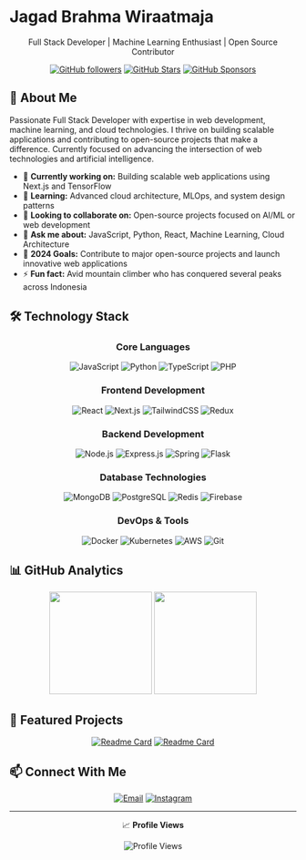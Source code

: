 # Jagad Brahma Wiraatmaja

<p align="center">
Full Stack Developer | Machine Learning Enthusiast | Open Source Contributor
</p>

<div align="center">
  
[![GitHub followers](https://img.shields.io/github/followers/idugeni?style=for-the-badge&logo=github)](https://github.com/idugeni?tab=followers)
[![GitHub Stars](https://img.shields.io/github/stars/idugeni?style=for-the-badge&logo=github)](https://github.com/idugeni)
[![GitHub Sponsors](https://img.shields.io/github/sponsors/idugeni?style=for-the-badge&logo=github)](https://github.com/sponsors/idugeni)

</div>

## 🚀 About Me

Passionate Full Stack Developer with expertise in web development, machine learning, and cloud technologies. I thrive on building scalable applications and contributing to open-source projects that make a difference. Currently focused on advancing the intersection of web technologies and artificial intelligence.

- 🔭 **Currently working on:** Building scalable web applications using Next.js and TensorFlow
- 🌱 **Learning:** Advanced cloud architecture, MLOps, and system design patterns
- 👯 **Looking to collaborate on:** Open-source projects focused on AI/ML or web development
- 💬 **Ask me about:** JavaScript, Python, React, Machine Learning, Cloud Architecture
- 🎯 **2024 Goals:** Contribute to major open-source projects and launch innovative web applications
- ⚡ **Fun fact:** Avid mountain climber who has conquered several peaks across Indonesia

## 🛠️ Technology Stack

<div align="center">

### Core Languages
![JavaScript](https://img.shields.io/badge/JavaScript-F7DF1E?style=for-the-badge&logo=javascript&logoColor=black)
![Python](https://img.shields.io/badge/Python-3776AB?style=for-the-badge&logo=python&logoColor=white)
![TypeScript](https://img.shields.io/badge/TypeScript-007ACC?style=for-the-badge&logo=typescript&logoColor=white)
![PHP](https://img.shields.io/badge/PHP-777BB4?style=for-the-badge&logo=php&logoColor=white)

### Frontend Development
![React](https://img.shields.io/badge/React-20232A?style=for-the-badge&logo=react&logoColor=61DAFB)
![Next.js](https://img.shields.io/badge/Next.js-000000?style=for-the-badge&logo=next.js&logoColor=white)
![TailwindCSS](https://img.shields.io/badge/Tailwind_CSS-38B2AC?style=for-the-badge&logo=tailwind-css&logoColor=white)
![Redux](https://img.shields.io/badge/Redux-593D88?style=for-the-badge&logo=redux&logoColor=white)

### Backend Development
![Node.js](https://img.shields.io/badge/Node.js-43853D?style=for-the-badge&logo=node.js&logoColor=white)
![Express.js](https://img.shields.io/badge/Express.js-404D59?style=for-the-badge)
![Spring](https://img.shields.io/badge/Spring-6DB33F?style=for-the-badge&logo=spring&logoColor=white)
![Flask](https://img.shields.io/badge/Flask-000000?style=for-the-badge&logo=flask&logoColor=white)

### Database Technologies
![MongoDB](https://img.shields.io/badge/MongoDB-4EA94B?style=for-the-badge&logo=mongodb&logoColor=white)
![PostgreSQL](https://img.shields.io/badge/PostgreSQL-316192?style=for-the-badge&logo=postgresql&logoColor=white)
![Redis](https://img.shields.io/badge/Redis-DC382D?style=for-the-badge&logo=redis&logoColor=white)
![Firebase](https://img.shields.io/badge/Firebase-039BE5?style=for-the-badge&logo=firebase&logoColor=white)

### DevOps & Tools
![Docker](https://img.shields.io/badge/Docker-2496ED?style=for-the-badge&logo=docker&logoColor=white)
![Kubernetes](https://img.shields.io/badge/Kubernetes-326CE5?style=for-the-badge&logo=kubernetes&logoColor=white)
![AWS](https://img.shields.io/badge/AWS-232F3E?style=for-the-badge&logo=amazon-aws&logoColor=white)
![Git](https://img.shields.io/badge/Git-F05032?style=for-the-badge&logo=git&logoColor=white)

</div>

## 📊 GitHub Analytics

<div align="center">
  <img height="180em" src="https://github-readme-stats.vercel.app/api?username=idugeni&show_icons=true&theme=github_dark&include_all_commits=true&count_private=true"/>
  <img height="180em" src="https://github-readme-stats.vercel.app/api/top-langs/?username=idugeni&layout=compact&langs_count=8&theme=github_dark"/>
</div>

## 🌟 Featured Projects

<div align="center">

[![Readme Card](https://github-readme-stats.vercel.app/api/pin/?username=idugeni&repo=astralumen&theme=github_dark)](https://github.com/idugeni/astralumen)
[![Readme Card](https://github-readme-stats.vercel.app/api/pin/?username=idugeni&repo=auto-commit-message&theme=github_dark)](https://github.com/idugeni/auto-commit-message)

</div>

## 📫 Connect With Me

<div align="center">
  
[![Email](https://img.shields.io/badge/Email-officialelsa21%40gmail.com-red?style=for-the-badge&logo=gmail)](mailto:officialelsa21@gmail.com)
[![Instagram](https://img.shields.io/badge/Instagram-E4405F?style=for-the-badge&logo=instagram&logoColor=white)](https://www.instagram.com/eliyantosarage_/)

</div>

---

<div align="center">
  
📈 **Profile Views**
  
![Profile Views](https://komarev.com/ghpvc/?username=idugeni&style=for-the-badge)

</div>
